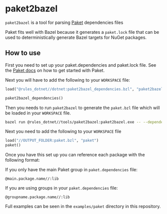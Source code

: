 # paket2bazel

`paket2bazel` is a tool for parsing [Paket](https://fsprojects.github.io/Paket/) dependencies files

Paket fits well with Bazel because it generates a `paket.lock` file that can be used
to deterministically generate Bazel targets for NuGet packages.

## How to use

First you need to set up your paket.dependencies and paket.lock file. See the [Paket docs](https://fsprojects.github.io/Paket/) on how to get started with Paket.

Next you will have to add the following to your `WORKSPACE` file:

```python
load("@rules_dotnet//dotnet:paket2bazel_dependencies.bzl", "paket2bazel_dependencies")

paket2bazel_dependencies()
```

Then you needs to run `paket2bazel` to generate the `paket.bzl` file which will be
loaded in your `WORKSPACE` file.

```sh
bazel run @rules_dotnet//tools/paket2bazel:paket2bazel.exe -- --dependencies-file $(pwd)/paket.dependencies  --output-folder $(pwd)/deps
```

Next you need to add the following to your `WORKSPACE` file

```python
load("//OUTPUT_FOLDER:paket.bzl", "paket")
paket()
```

Once you have this set up you can reference each package with the following format:

If you only have the main Paket group in `paket.dependencies` file:

```
@main.package.name//:lib
```

If you are using groups in your `paket.dependencies` file:

```
@groupname.package.name//:lib
```

Full examples can be seen in the `examples/paket` directory in this repository.
